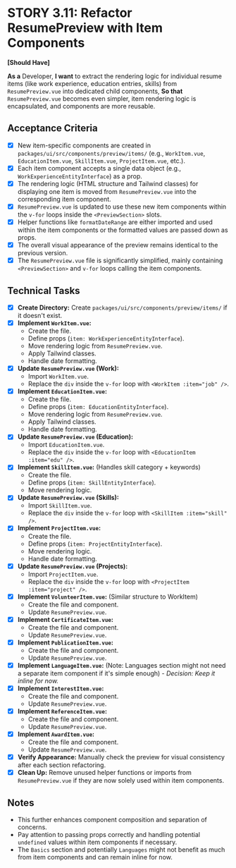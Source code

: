 # STORY 3.11: Refactor ResumePreview with Item Components

**[Should Have]**

**As a** Developer,
**I want** to extract the rendering logic for individual resume items (like work experience, education entries, skills) from `ResumePreview.vue` into dedicated child components,
**So that** `ResumePreview.vue` becomes even simpler, item rendering logic is encapsulated, and components are more reusable.

## Acceptance Criteria

-   [x] New item-specific components are created in `packages/ui/src/components/preview/items/` (e.g., `WorkItem.vue`, `EducationItem.vue`, `SkillItem.vue`, `ProjectItem.vue`, etc.).
-   [x] Each item component accepts a single data object (e.g., `WorkExperienceEntityInterface`) as a prop.
-   [x] The rendering logic (HTML structure and Tailwind classes) for displaying one item is moved from `ResumePreview.vue` into the corresponding item component.
-   [x] `ResumePreview.vue` is updated to use these new item components within the `v-for` loops inside the `<PreviewSection>` slots.
-   [x] Helper functions like `formatDateRange` are either imported and used within the item components or the formatted values are passed down as props.
-   [x] The overall visual appearance of the preview remains identical to the previous version.
-   [x] The `ResumePreview.vue` file is significantly simplified, mainly containing `<PreviewSection>` and `v-for` loops calling the item components.

## Technical Tasks

-   [x] **Create Directory:** Create `packages/ui/src/components/preview/items/` if it doesn't exist.
-   [x] **Implement `WorkItem.vue`:**
    -   Create the file.
    -   Define props (`item: WorkExperienceEntityInterface`).
    -   Move rendering logic from `ResumePreview.vue`.
    -   Apply Tailwind classes.
    -   Handle date formatting.
-   [x] **Update `ResumePreview.vue` (Work):**
    -   Import `WorkItem.vue`.
    -   Replace the `div` inside the `v-for` loop with `<WorkItem :item="job" />`.
-   [x] **Implement `EducationItem.vue`:**
    -   Create the file.
    -   Define props (`item: EducationEntityInterface`).
    -   Move rendering logic from `ResumePreview.vue`.
    -   Apply Tailwind classes.
    -   Handle date formatting.
-   [x] **Update `ResumePreview.vue` (Education):**
    -   Import `EducationItem.vue`.
    -   Replace the `div` inside the `v-for` loop with `<EducationItem :item="edu" />`.
-   [x] **Implement `SkillItem.vue`:** (Handles skill category + keywords)
    -   Create the file.
    -   Define props (`item: SkillEntityInterface`).
    -   Move rendering logic.
-   [x] **Update `ResumePreview.vue` (Skills):**
    -   Import `SkillItem.vue`.
    -   Replace the `div` inside the `v-for` loop with `<SkillItem :item="skill" />`.
-   [x] **Implement `ProjectItem.vue`:**
    -   Create the file.
    -   Define props (`item: ProjectEntityInterface`).
    -   Move rendering logic.
    -   Handle date formatting.
-   [x] **Update `ResumePreview.vue` (Projects):**
    -   Import `ProjectItem.vue`.
    -   Replace the `div` inside the `v-for` loop with `<ProjectItem :item="project" />`.
-   [x] **Implement `VolunteerItem.vue`:** (Similar structure to WorkItem)
    -   Create the file and component.
    -   Update `ResumePreview.vue`.
-   [x] **Implement `CertificateItem.vue`:**
    -   Create the file and component.
    -   Update `ResumePreview.vue`.
-   [x] **Implement `PublicationItem.vue`:**
    -   Create the file and component.
    -   Update `ResumePreview.vue`.
-   [x] **Implement `LanguageItem.vue`:** (Note: Languages section might not need a separate item component if it's simple enough) - *Decision: Keep it inline for now.*
-   [x] **Implement `InterestItem.vue`:**
    -   Create the file and component.
    -   Update `ResumePreview.vue`.
-   [x] **Implement `ReferenceItem.vue`:**
    -   Create the file and component.
    -   Update `ResumePreview.vue`.
-   [x] **Implement `AwardItem.vue`:**
    -   Create the file and component.
    -   Update `ResumePreview.vue`.
-   [x] **Verify Appearance:** Manually check the preview for visual consistency after each section refactoring.
-   [x] **Clean Up:** Remove unused helper functions or imports from `ResumePreview.vue` if they are now solely used within item components.

## Notes
- This further enhances component composition and separation of concerns.
- Pay attention to passing props correctly and handling potential `undefined` values within item components if necessary.
- The `Basics` section and potentially `Languages` might not benefit as much from item components and can remain inline for now.
